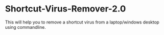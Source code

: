 # Shortcut-Virus-Remover-2.0
This will help you to remove a shortcut virus from a laptop/windows desktop using commandline.
